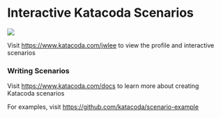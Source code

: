 # Interactive Katacoda Scenarios

[![](http://shields.katacoda.com/katacoda/jwlee/count.svg)](https://www.katacoda.com/jwlee "Get your profile on Katacoda.com")

Visit https://www.katacoda.com/jwlee to view the profile and interactive scenarios

### Writing Scenarios
Visit https://www.katacoda.com/docs to learn more about creating Katacoda scenarios

For examples, visit https://github.com/katacoda/scenario-example
